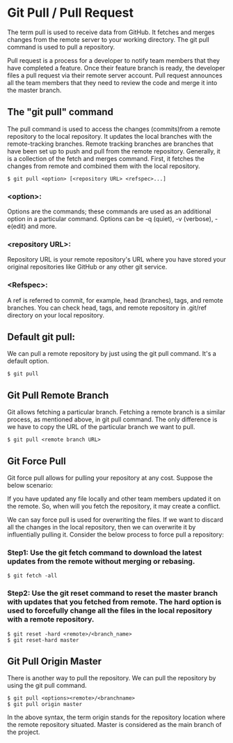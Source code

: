 # Git Pull / Pull Request
The term pull is used to receive data from GitHub. It fetches and merges changes from the remote server to your working directory. The git pull command is used to pull a repository.

Pull request is a process for a developer to notify team members that they have completed a feature. Once their feature branch is ready, the developer files a pull request via their remote server account. Pull request announces all the team members that they need to review the code and merge it into the master branch.

## The "git pull" command
The pull command is used to access the changes (commits)from a remote repository to the local repository. It updates the local branches with the remote-tracking branches. Remote tracking branches are branches that have been set up to push and pull from the remote repository. Generally, it is a collection of the fetch and merges command. First, it fetches the changes from remote and combined them with the local repository.

```
$ git pull <option> [<repository URL> <refspec>...]  
```

### \<option\>: 
Options are the commands; these commands are used as an additional option in a particular command. Options can be -q (quiet), -v (verbose), -e(edit) and more.

### \<repository URL\>:
Repository URL is your remote repository's URL where you have stored your original repositories like GitHub or any other git service.
  
### \<Refspec\>: 
A ref is referred to commit, for example, head (branches), tags, and remote branches. You can check head, tags, and remote repository in .git/ref directory on your local repository.

## Default git pull:
We can pull a remote repository by just using the git pull command. It's a default option. 

```
$ git pull  
```

## Git Pull Remote Branch
Git allows fetching a particular branch. Fetching a remote branch is a similar process, as mentioned above, in git pull command. The only difference is we have to copy the URL of the particular branch we want to pull.

```
$ git pull <remote branch URL>  
```

## Git Force Pull
Git force pull allows for pulling your repository at any cost. Suppose the below scenario:

If you have updated any file locally and other team members updated it on the remote. So, when will you fetch the repository, it may create a conflict.

We can say force pull is used for overwriting the files. If we want to discard all the changes in the local repository, then we can overwrite it by influentially pulling it. Consider the below process to force pull a repository:

### Step1: Use the git fetch command to download the latest updates from the remote without merging or rebasing.

```
$ git fetch -all  
```

### Step2: Use the git reset command to reset the master branch with updates that you fetched from remote. The hard option is used to forcefully change all the files in the local repository with a remote repository.

```
$ git reset -hard <remote>/<branch_name>  
$ git reset-hard master  
```

## Git Pull Origin Master
There is another way to pull the repository. We can pull the repository by using the git pull command.

```
$ git pull <options><remote>/<branchname>  
$ git pull origin master  
```

In the above syntax, the term origin stands for the repository location where the remote repository situated. Master is considered as the main branch of the project.
